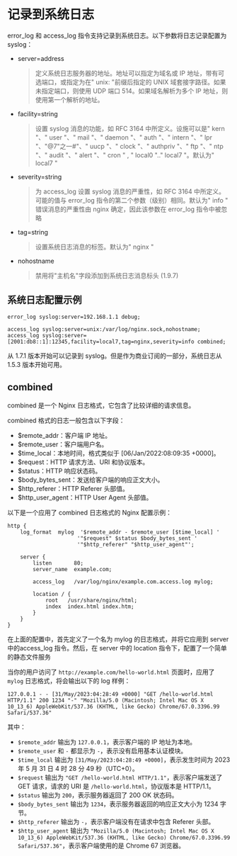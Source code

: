 # 记录到系统日志

error_log 和 access_log 指令支持记录到系统日志。以下参数将日志记录配置为 syslog：

- server=address
    >定义系统日志服务器的地址。地址可以指定为域名或 IP 地址，带有可选端口，或指定为在" unix: "前缀后指定的 UNIX 域套接字路径。如果未指定端口，则使用 UDP 端口 514。如果域名解析为多个 IP 地址，则使用第一个解析的地址。
- facility=string
    >设置 syslog 消息的功能，如 RFC 3164 中所定义。设施可以是" kern "、" user "、" mail "、" daemon "、" auth "、" intern "、" lpr "、"@7"之一#"、" uucp "、" clock "、" authpriv "、" ftp "、" ntp "、" audit "、" alert "、" cron " , " local0 ".." local7 "。默认为" local7 "
- severity=string
    > 为 access_log 设置 syslog 消息的严重性，如 RFC 3164 中所定义。可能的值与 error_log 指令的第二个参数（级别）相同。默认为" info "
    > 错误消息的严重性由 nginx 确定，因此该参数在 error_log 指令中被忽略
- tag=string
    > 设置系统日志消息的标签。默认为" nginx "
- nohostname 
    > 禁用将"主机名"字段添加到系统日志消息标头 (1.9.7)

## 系统日志配置示例

```nginx
error_log syslog:server=192.168.1.1 debug;

access_log syslog:server=unix:/var/log/nginx.sock,nohostname;
access_log syslog:server=[2001:db8::1]:12345,facility=local7,tag=nginx,severity=info combined;

```

从 1.7.1 版本开始可以记录到 syslog。但是作为商业订阅的一部分，系统日志从 1.5.3 版本开始可用。


## combined

combined  是一个 Nginx 日志格式，它包含了比较详细的请求信息。

combined 格式的日志一般包含以下字段：

- $remote_addr：客户端 IP 地址。
- $remote_user：客户端用户名。
- $time_local：本地时间，格式类似于 [06/Jan/2022:08:09:35 +0000]。
- $request：HTTP 请求方法、URI 和协议版本。
- $status：HTTP 响应状态码。
- $body_bytes_sent：发送给客户端的响应正文大小。
- $http_referer：HTTP Referer 头部值。
- $http_user_agent：HTTP User Agent 头部值。

以下是一个应用了 combined 日志格式的 Nginx 配置示例：

```nginx
http {
    log_format  mylog  '$remote_addr - $remote_user [$time_local] '
                      '"$request" $status $body_bytes_sent '
                      '"$http_referer" "$http_user_agent"';

    server {
        listen       80;
        server_name  example.com;

        access_log   /var/log/nginx/example.com.access.log mylog;

        location / {
            root   /usr/share/nginx/html;
            index  index.html index.htm;
        }
    }
}

```

在上面的配置中，首先定义了一个名为 mylog 的日志格式，并将它应用到 server 中的access_log 指令。然后，在 server 中的 location 指令下，配置了一个简单的静态文件服务


当你的用户访问了 `http://example.com/hello-world.html` 页面时，应用了 `mylog` 日志格式，将会输出以下的 log 样例：

```nginx
127.0.0.1 - - [31/May/2023:04:28:49 +0000] "GET /hello-world.html HTTP/1.1" 200 1234 "-" "Mozilla/5.0 (Macintosh; Intel Mac OS X 10_13_6) AppleWebKit/537.36 (KHTML, like Gecko) Chrome/67.0.3396.99 Safari/537.36"
```

其中：

- `$remote_addr` 输出为 `127.0.0.1`，表示客户端的 IP 地址为本地。
- `$remote_user` 和 `-` 都显示为 `-`，表示没有启用基本认证模块。
- `$time_local` 输出为 `[31/May/2023:04:28:49 +0000]`，表示发生时间为 2023 年 5 月 31 日 4 时 28 分 49 秒（UTC+0）。
- `$request` 输出为 `"GET /hello-world.html HTTP/1.1"`，表示客户端发送了 GET 请求，请求的 URI 是 `/hello-world.html`，协议版本是 HTTP/1.1。
- `$status` 输出为 `200`，表示服务器返回了 200 OK 状态码。
- `$body_bytes_sent` 输出为 `1234`，表示服务器返回的响应正文大小为 1234 字节。
- `$http_referer` 输出为 `-`，表示客户端没有在请求中包含 Referer 头部。
- `$http_user_agent` 输出为 `"Mozilla/5.0 (Macintosh; Intel Mac OS X 10_13_6) AppleWebKit/537.36 (KHTML, like Gecko) Chrome/67.0.3396.99 Safari/537.36"`，表示客户端使用的是 Chrome 67 浏览器。

